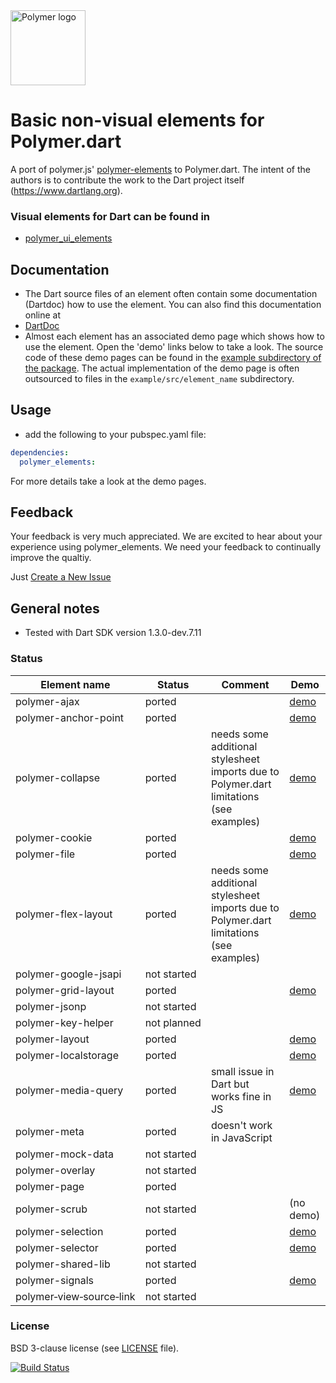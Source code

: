 <img src="http://bwu-dart.github.io/core_elements/assets/polymer/p-logo.svg" alt="Polymer logo" width="120px" />

# Basic non-visual elements for Polymer.dart

A port of polymer.js' [polymer-elements](http://www.polymer-project.org/docs/elements/polymer-elements.html) to Polymer.dart. 
The intent of the authors is to contribute the work to the Dart project itself (https://www.dartlang.org).

### Visual elements for Dart can be found in
* [polymer_ui_elements](https://github.com/bwu-dart/polymer_ui_elements)


## Documentation
* The Dart source files of an element often contain some documentation (Dartdoc) how to use the element. You can also find this documentation online at  
* [DartDoc](http://bwu-dart.github.io/polymer_elements/docs/index.html)
* Almost each element has an associated demo page which shows how to use the element. 
Open the 'demo' links below to take a look.
The source code of these demo pages can be found in the [example subdirectory of the package](https://github.com/bwu-dart/polymer_elements/tree/master/example). 
The actual implementation of the demo page is often outsourced to files in the `example/src/element_name` subdirectory.


## Usage
* add the following to your pubspec.yaml file: 

```yaml
dependencies:
  polymer_elements:
```
For more details take a look at the demo pages. 

## Feedback

Your feedback is very much appreciated. We are excited to hear about your experience using polymer_elements.
We need your feedback to continually improve the qualtiy.

Just [Create a New Issue](https://github.com/bwu-dart/polymer_elements/issues/new)


## General notes

* Tested with Dart SDK version 1.3.0-dev.7.11

### Status
<!-- (A few demo pages (* aren't rendered properly as GitHub Pages or because they use unfinished elements. We are working on it.) --> 

<!-- * Status `(ported)` means it is ported but not yet usable -->

Element name                    |   Status         | Comment      | Demo
------------------------------- | ---------------- | ------------ | ----
polymer-ajax                    | ported           |              | [demo](http://bwu-dart.github.io/polymer_elements/build/polymer_ajax.html)
polymer-anchor-point            | ported           |              | [demo](http://bwu-dart.github.io/polymer_elements/build/polymer_anchor_point.html)&nbsp;
polymer-collapse                | ported           | needs some additional stylesheet imports due to Polymer.dart limitations (see examples) | [demo](http://bwu-dart.github.io/polymer_elements/build/polymer_collapse.html)
polymer-cookie                  | ported           |              | [demo](http://bwu-dart.github.io/polymer_elements/build/polymer_cookie.html)
polymer-file                    | ported           |              | [demo](http://bwu-dart.github.io/polymer_elements/build/polymer_file.html)
polymer-flex-layout             | ported           | needs some additional stylesheet imports due to Polymer.dart limitations (see examples) | [demo](http://bwu-dart.github.io/polymer_elements/build/polymer_flex_layout.html)&nbsp;
polymer-google-jsapi            | not&nbsp;started |              | 
polymer-grid-layout             | ported           |              | [demo](http://bwu-dart.github.io/polymer_elements/build/polymer_grid_layout.html)
polymer-jsonp                   | not&nbsp;started |              |
polymer-key-helper              | not&nbsp;planned |              |
polymer-layout                  | ported           |              | [demo](http://bwu-dart.github.io/polymer_elements/build/polymer_layout.html)
polymer-localstorage            | ported           |              | [demo](http://bwu-dart.github.io/polymer_elements/build/polymer_localstorage.html)&nbsp;
polymer-media-query             | ported           | small issue in Dart but works fine in JS  | [demo](http://bwu-dart.github.io/polymer_elements/build/polymer_media_query.html)
polymer-meta                    | ported           | doesn't work in JavaScript  |
polymer-mock-data               | not&nbsp;started |              |
polymer-overlay                 | not&nbsp;started |              |
polymer-page                    | ported           |              |
polymer-scrub                   | not&nbsp;started |              | (no demo)
polymer-selection               | ported           |              | [demo](http://bwu-dart.github.io/polymer_elements/build/polymer_selection.html)
polymer-selector                | ported           |              | [demo](http://bwu-dart.github.io/polymer_elements/build/polymer_selector.html)
polymer-shared-lib              | not&nbsp;started |              |
polymer-signals                 | ported           |              | [demo](http://bwu-dart.github.io/polymer_elements/build/polymer_signals.html)
polymer&#8209;view&#8209;source&#8209;link         | not&nbsp;started |              |


### License
BSD 3-clause license (see [LICENSE](https://github.com/bwu-dart/polymer_elements/blob/master/LICENSE) file).

[![Build Status](https://drone.io/github.com/bwu-dart/polymer_elements/status.png)](https://drone.io/github.com/bwu-dart/polymer_elements/latest)
